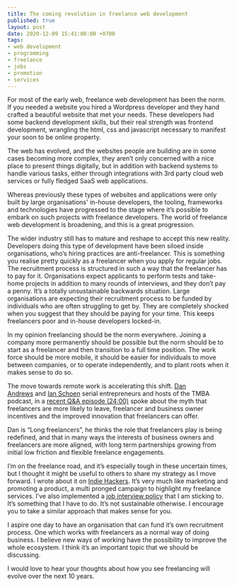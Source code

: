 ```yaml
---
title: The coming revolution in freelance web development
published: true
layout: post
date: 2020-12-09 15:41:00:00 +0700
tags:
- web development
- programming
- freelance
- jobs
- promotion
- services
---
```

For most of the early web, freelance web development has been the norm. If you needed a website you hired a Wordpress developer and they hand crafted a beautiful website that met your needs. These developers had some backend development skills, but their real strength was frontend development, wrangling the html, css and javascript necessary to manifest your soon to be online property. 

The web has evolved, and the websites people are building are in some cases becoming more complex, they aren’t only concerned with a nice place to present things digitally, but in addition with backend systems to handle various tasks, either through integrations with 3rd party cloud web services or fully fledged SaaS web applications.

Whereas previously these types of websites and applications were only built by large organisations' in-house developers, the tooling, frameworks and technologies have progressed to the stage where it’s possible to embark on such projects with freelance developers. The world of freelance web development is broadening, and this is a great progression.

The wider industry still has to mature and reshape to accept this new reality. Developers doing this type of development have been siloed inside organisations, who’s hiring practices are anti-freelancer. This is something you realise pretty quickly as a freelancer when you apply for regular jobs. The recruitment process is structured in such a way that the freelancer has to pay for it. Organisations expect applicants to perform tests and take-home projects in addition to many rounds of interviews, and they don’t pay a penny. It’s a totally unsustainable backwards situation. Large organisations are expecting their recruitment process to be funded by individuals who are often struggling to get by. They are completely shocked when you suggest that they should be paying for your time. This keeps freelancers poor and in-house developers locked-in.

In my opinion freelancing should be the norm everywhere. Joining a company more permanently should be possible but the norm should be to start as a freelancer and then transition to a full time position. The work force should be more mobile, it should be easier for individuals to move between companies, or to operate independently, and to plant roots when it makes sense to do so.

The move towards remote work is accelerating this shift. [Dan Andrews](https://twitter.com/tropicalmba) and [Ian Schoen](https://twitter.com/anythingian) serial entrepreneurs and hosts of the TMBA podcast, in a [recent Q&A episode (24:00)](https://www.tropicalmba.com/entrepreneurial-persistence/) spoke about the myth that freelancers are more likely to leave, freelancer and business owner incentives and the improved innovation that freelancers can offer.

Dan is “Long freelancers”, he thinks the role that freelancers play is being redefined, and that in many ways the interests of business owners and freelancers are more aligned, with long term partnerships growing from initial low friction and flexible freelance engagements.

I’m on the freelance road, and it’s especially tough in these uncertain times, but I thought it might be useful to others to share my strategy as I move forward. I wrote about it on [Indie Hackers](https://www.indiehackers.com/post/help-looking-for-advice-on-my-strategy-for-finding-new-freelance-clients-0570fcfdca). It’s very much like marketing and promoting a product, a multi pronged campaign to highlight my freelance services. I’ve also implemented a [job interview policy](https://blog.markjgsmith.com/2020/11/20/my-policy-on-job-interviews.html) that I am sticking to. It’s something that I have to do. It’s not sustainable otherwise. I encourage you to take a similar approach that makes sense for you.

I aspire one day to have an organisation that can fund it’s own recruitment process. One which works with freelancers as a normal way of doing business. I believe new ways of working have the possibility to improve the whole ecosystem. I think it’s an important topic that we should be discussing.

I would love to hear your thoughts about how you see freelancing will evolve over the next 10 years.
